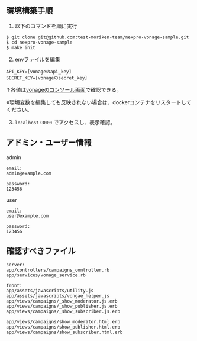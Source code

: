 ## 環境構築手順
1. 以下のコマンドを順に実行
```
$ git clone git@github.com:test-moriken-team/nexpro-vonage-sample.git
$ cd nexpro-vonage-sample
$ make init
```

2. envファイルを編集
```
API_KEY=[vonageのapi_key]
SECRET_KEY=[vonageのsecret_key]
```
↑各値は[vonageのコンソール画面](https://tokbox.com/account)で確認できる。

※環境変数を編集しても反映されない場合は、dockerコンテナをリスタートしてください。

3. `localhost:3000` でアクセスし、表示確認。

## アドミン・ユーザー情報
admin
```
email:
admin@example.com

password:
123456
```

user
```
email:
user@example.com

password:
123456
```

## 確認すべきファイル
```
server:
app/controllers/campaigns_controller.rb
app/services/vonage_service.rb

front:
app/assets/javascripts/utility.js
app/assets/javascripts/vongae_helper.js
app/views/campaigns/_show_moderator.js.erb
app/views/campaigns/_show_publisher.js.erb
app/views/campaigns/_show_subscriber.js.erb

app/views/campaigns/show_moderator.html.erb
app/views/campaigns/show_publisher.html.erb
app/views/campaigns/show_subscriber.html.erb
```
